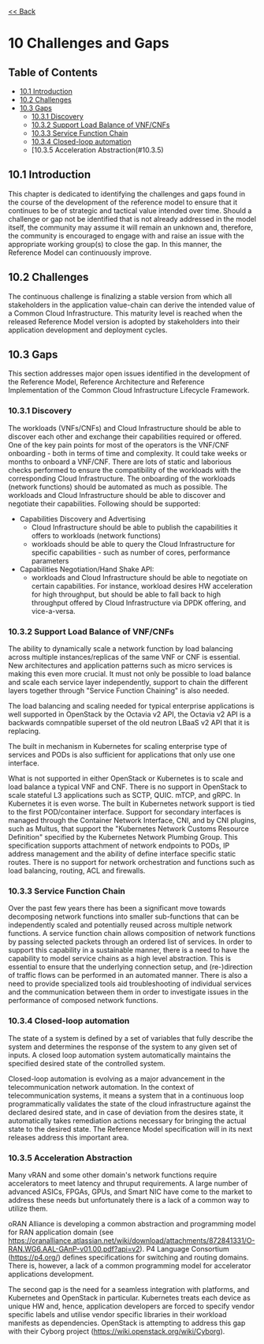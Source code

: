[<< Back](../../ref_model)
# 10 Challenges and Gaps



## Table of Contents
* [10.1 Introduction](#10.1)
* [10.2 Challenges](#10.2)
* [10.3 Gaps](#10.3)
  * [10.3.1 Discovery](#10.3.1)
  * [10.3.2 Support Load Balance of VNF/CNFs](#10.3.2)
  * [10.3.3 Service Function Chain](#10.3.3)
  * [10.3.4 Closed-loop automation](#10.3.4)
  * [10.3.5 Acceleration Abstraction(#10.3.5)


<a name="10.1"></a>
## 10.1 Introduction 

This chapter is dedicated to identifying the challenges and gaps found in the course of the development of the reference model to ensure that it continues to be of strategic and tactical value intended over time. Should a challenge or gap not be identified that is not already addressed in the model itself, the community may assume it will remain an unknown and, therefore, the community is encouraged to engage with and raise an issue with the appropriate working group(s) to close the gap. In this manner, the Reference Model can continuously improve.

<a name="10.2"></a>
## 10.2 Challenges 

The continuous challenge is finalizing a stable version from which all stakeholders in the application value-chain can derive the intended value of a Common Cloud Infrastructure. This maturity level is reached when the released Reference Model version is adopted by stakeholders into their application development and deployment cycles.

<a name="10.3"></a>
## 10.3 Gaps 

This section addresses major open issues identified in the development of the Reference Model, Reference Architecture and Reference Implementation of the Common Cloud Infrastructure Lifecycle Framework. 

<a name="10.3.1"></a>
### 10.3.1 Discovery
The workloads (VNFs/CNFs) and Cloud Infrastructure should be able to discover each other and exchange their capabilities required or offered. One of the key pain points for most of the operators is the VNF/CNF onboarding - both in terms of time and complexity. It could take weeks or months to onboard a VNF/CNF. There are lots of static and laborious checks performed to ensure the compatibility of the workloads with the corresponding Cloud Infrastructure. 
The onboarding of the workloads (network functions) should be automated as much as possible. The workloads and Cloud Infrastructure should be able to discover and negotiate their capabilities. Following should be supported: 
- Capabilities Discovery and Advertising
    - Cloud Infrastructure should be able to publish the capabilities it offers to workloads (network functions) 
    - workloads should be able to query the Cloud Infrastructure for specific capabilities - such as number of cores, performance parameters
- Capabilities Negotiation/Hand Shake API: 
    - workloads and Cloud Infrastructure should be able to negotiate on certain capabilities. For instance, workload desires HW acceleration for high throughput, but should be able to fall back to high throughput offered by Cloud Infrastructure via DPDK offering, and vice-a-versa.


<a name="10.3.2"></a>
### 10.3.2 Support Load Balance of VNF/CNFs
The ability to dynamically scale a network function by load balancing across multiple instances/replicas of the same VNF or CNF is essential. New architectures and application patterns such as micro services is making this even more crucial. It must not only be possible to load balance and scale each service layer independently, support to chain the different layers together through "Service Function Chaining" is also needed. 


The load balancing and scaling needed for typical enterprise applications is well supported in OpenStack by the Octavia v2 API, the Octavia v2 API is a backwards comnpatible superset of the old neutron LBaaS v2 API that it is replacing.

The built in mechanism in Kubernetes for scaling enterprise type of services and PODs is also sufficient for applications that only use one interface.

What is not supported in either OpenStack or Kubernetes is to scale and load balance a typical VNF and CNF. There is no support in OpenStack to scale stateful L3 applications such as SCTP, QUIC. mTCP, and gRPC. In Kubernetes it is even worse. The built in Kubernetes network support is tied to the first POD/container interface. Support for secondary interfaces is managed through the Container Network Interface, CNI, and by CNI plugins, such as Multus, that support the "Kubernetes Network Customs Resource Definition" specified by the Kubernetes Network Plumbing Group. This specification supports attachment of network endpoints to PODs, IP address management and the ability of define interface specific static routes. There is no support for network orchestration and functions such as load balancing, routing, ACL and firewalls.

<a name="10.3.3"></a>
### 10.3.3 Service Function Chain
Over the past few years there has been a significant move towards decomposing network functions into smaller sub-functions that can be independently scaled and potentially reused across multiple network functions. A service function chain allows composition of network functions by passing selected packets through an ordered list of services. In order to support this capability in a sustainable manner, there is a need to have the capability to model service chains as a high level abstraction. This is essential to ensure that the underlying connection setup, and (re-)direction of traffic flows can be performed in an automated manner. There is also a need to provide specialized tools aid troubleshooting of individual services and the communication between them in order to investigate issues in the performance of composed network functions.




<a name="10.3.4"></a>
### 10.3.4 Closed-loop automation 
The state of a system is defined by a set of variables that fully describe the system and determines the response of the system to any given set of inputs. A closed loop automation system automatically maintains the specified desired state of the controlled system. 

Closed-loop automation is evolving as a major advancement in the telecommunication network automation. In the context of telecommunication systems, it means a system that in a continuous loop programmatically validates the state of the cloud infrastructure against the declared desired state, and in case of deviation from the desires state, it automatically takes remediation actions necessary for bringing the actual state to the desired state. The Reference Model specification will in its next releases address this important area.


<a name="10.3.5"></a>
### 10.3.5 Acceleration Abstraction
Many vRAN and some other domain's network functions require accelerators to meet latency and thruput requirements. A large number of advanced ASICs, FPGAs, GPUs, and Smart NIC have come to the market to address these needs but unfortunately there is a lack of a common way to utilize them.
		
oRAN Alliance is developing a common abstraction and programming model for RAN application domain (see https://oranalliance.atlassian.net/wiki/download/attachments/872841331/O-RAN.WG6.AAL-GAnP-v01.00.pdf?api=v2). P4 Language Consortium (https://p4.org/) defines specifications for switching and routing domains. There is, however, a lack of a common programming model for accelerator applications development.
		
The second gap is the need for a seamless integration with platforms, and Kubernetes and OpenStack in particular. Kubernetes treats each device as unique HW and, hence, application developers are forced to specify vendor specific labels and utilise vendor specific libraries in their workload manifests as dependencies. OpenStack is attempting to address this gap with their Cyborg project (https://wiki.openstack.org/wiki/Cyborg).
